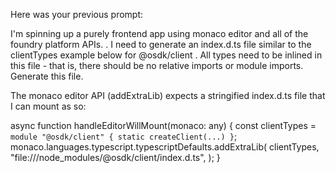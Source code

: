 

Here was your previous prompt:

I'm spinning up a purely frontend app using monaco editor and all of the foundry platform APIs. 
. I need to generate an index.d.ts file similar to
the clientTypes example below for @osdk/client . All types need to be inlined in this file - that is, there should be no
relative imports or module imports. Generate this file.



The monaco editor API (addExtraLib) expects a stringified index.d.ts file that I can mount as so:

async function handleEditorWillMount(monaco: any) {
    const clientTypes = `module "@osdk/client" {
        static createClient(...)
    }`;
    monaco.languages.typescript.typescriptDefaults.addExtraLib(
        clientTypes,
        "file:///node_modules/@osdk/client/index.d.ts",
    );
}
